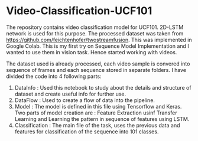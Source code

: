 # Video-Classification-UCF101
The repository contains video classification model for UCF101. 2D-LSTM network is used for this purpose. The processed dataset was taken from https://github.com/feichtenhofer/twostreamfusion. This was implemented in Google Colab. This is my first try on Sequence Model Implementation and I wanted to use them in vision task. Hence started working with videos.

The dataset used is already processed, each video sample is convered into sequence of frames and each sequence stored in separate folders. I have divided the code into 4 following parts:

1) DataInfo : Used this notebook to study about the details and structure of dataset and create useful info for further use.
2) DataFlow : Used to create a flow of data into the pipeline.
3) Model : The model is defined in this file using Tensorflow and Keras. Two parts of model creation are : Feature Extraction usinf Transfer Learning and Learning the pattern in sequence of features using LSTM.
4) Classification : The main file of the task, uses the previous data and features for classification of the sequence into 101 classes.
